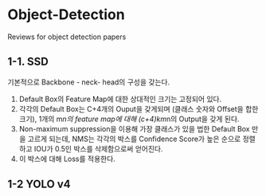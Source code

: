 # Object-Detection
Reviews for object detection papers


## 1-1. SSD

기본적으로 Backbone - neck- head의 구성을 갖는다.

1. Default Box의 Feature Map에 대한 상대적인 크기는 고정되어 있다.
2. 각각의 Default Box는 C+4개의 Ouput을 갖게되며 (클래스 숫자와 Offset을 합한 크기), 1개의 m*n의 feature map에 대해 (c+4)*k*m*n의 Output을 갖게 된다.
3. Non-maximum suppression을 이용해 가장 클래스가 있을 법한 Default Box 만을 고르게 되는데, NMS는 각각의 박스를 Confidence Score가 높은 순으로 정렬하고 IOU가 0.5인 박스를 삭제함으로써 얻어진다.
4. 이 박스에 대해 Loss를 적용한다.



## 1-2 YOLO v4
